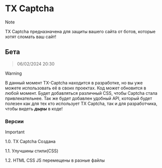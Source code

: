# TX Captcha
> [!NOTE]
> TX Captcha предназначена для защиты вашего сайта от ботов, которые хотят сломать ваш сайт! 

## Бета
> 06/02/2024 20:30

> [!WARNING]
> В данный момент TX-Captcha находится в разработке, но вы уже можете использовать её в своих проектах.
Код может обновится в любой момент.
Будет добавляться различный CSS, чтобы Captcha стала привлекательнее. Так же будет добавлен удобный API, который будет полезен как для тех кто использует TX Captcha, так и для разработчика, чтобы видеть ***дыры*** в коде!

### Версии
> [!IMPORTANT]
> 1.0. TX Captcha Создана
> 
> 1.1. Улучшины стили(CSS)
> 
> 1.2. HTML CSS JS перемещены в разные файлы

